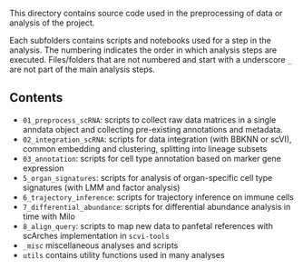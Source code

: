 This directory contains source code used in the preprocessing of data or analysis of the project. 

Each subfolders contains scripts and notebooks used for a step in the analysis. The numbering indicates the order in which analysis steps are executed. Files/folders that are not numbered and start with a underscore `_` are not part of the main analysis steps.  

## Contents
* `01_preprocess_scRNA`: scripts to collect raw data matrices in a single anndata object and collecting pre-existing annotations and metadata.
* `02_integration_scRNA`: scripts for data integration (with BBKNN or scVI), common embedding and clustering, splitting into lineage subsets
* `03_annotation`: scripts for cell type annotation based on marker gene expression
* `5_organ_signatures`: scripts for analysis of organ-specific cell type signatures (with LMM and factor analysis)
* `6_trajectory_inference`: scripts for trajectory inference on immune cells
* `7_differential_abundance`: scripts for differential abundance analysis in time with Milo
* `8_align_query`: scripts to map new data to panfetal references with scArches implementation in `scvi-tools`
* `_misc` miscellaneous analyses and scripts
* `utils` contains utility functions used in many analyses

